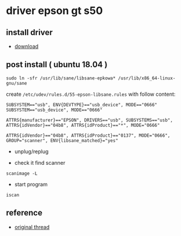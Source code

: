 # driver epson gt s50

## install driver

- [download](http://download.ebz.epson.net/dsc/search/01/search/searchModule)

## post install ( ubuntu 18.04 )

```
sudo ln -sfr /usr/lib/sane/libsane-epkowa* /usr/lib/x86_64-linux-gnu/sane
```

create `/etc/udev/rules.d/55-epson-libsane.rules` with follow content:

```
SUBSYSTEM=="usb", ENV{DEVTYPE}=="usb_device", MODE=="0666"
SUBSYSTEM=="usb_device", MODE=="0666"

ATTRS{manufacturer}=="EPSON", DRIVERS=="usb", SUBSYSTEMS=="usb", ATTRS{idVendor}=="04b8", ATTRS{idProduct}=="*", MODE="0666"

ATTRS{idVendor}=="04b8", ATTRS{idProduct}=="0137", MODE="0666", GROUP="scanner", ENV{libsane_matched}="yes"
```

- unplug/replug

- check it find scanner

```
scanimage -L
```

- start program

```
iscan
```

## reference

- [original thread](https://askubuntu.com/questions/1034528/epson-gt-s50-scanner-not-working-after-upgrade-to-18-04-from-16-04)
